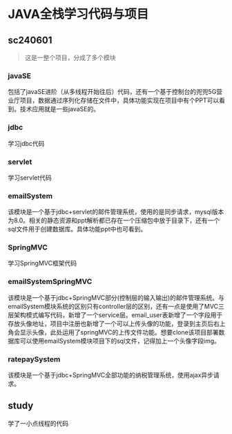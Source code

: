 # JAVA全栈学习代码与项目

## sc240601

> 这是一整个项目，分成了多个模块

### javaSE

包括了javaSE进阶（从多线程开始往后）代码，还有一个基于控制台的兜兜5G营业厅项目，数据通过序列化存储在文件中，具体功能实现在项目中有个PPT可以看到。技术应用就是一些javaSE的。

### jdbc

学习jdbc代码

### servlet

学习servlet代码

### emailSystem

该模块是一个基于jdbc+servlet的邮件管理系统，使用的是同步请求，mysql版本为8.0。相关的静态资源和ppt解析都已存在一个压缩包中放于目录下，还有一个sql文件用于创建数据库。具体功能ppt中也可看到。

### SpringMVC

学习SpringMVC框架代码

### emailSystemSpringMVC

该模块是一个基于jdbc+SpringMVC部分(控制层的输入输出)的邮件管理系统。与emailSystem模块系统的区别只有controller层的区别，还有一点是使用了MVC三层架构模式编写代码，新增了一个service层。email_user表新增了一个字段用于存放头像地址，项目中注册也新增了一个可以上传头像的功能，登录到主页后右上角会显示头像，此处运用了springMVC的上传文件功能。想要clone该项目部署数据库可以使用emailSystem模块项目下的sql文件，记得加上一个头像字段img。

### ratepaySystem

该模块是一个基于jdbc+SpringMVC全部功能的纳税管理系统，使用ajax异步请求。

## study

学了一小点线程的代码